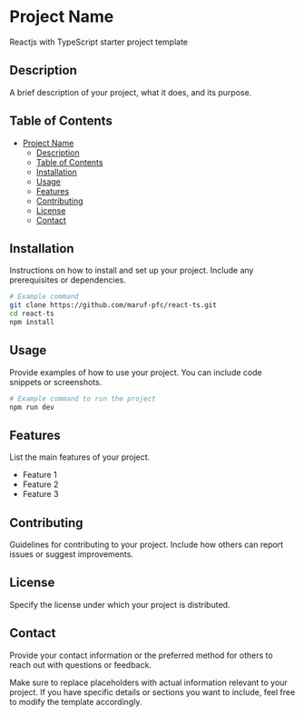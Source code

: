 # Project Name

Reactjs with TypeScript starter project template

## Description

A brief description of your project, what it does, and its purpose.

## Table of Contents

- [Project Name](#project-name)
  - [Description](#description)
  - [Table of Contents](#table-of-contents)
  - [Installation](#installation)
  - [Usage](#usage)
  - [Features](#features)
  - [Contributing](#contributing)
  - [License](#license)
  - [Contact](#contact)

## Installation

Instructions on how to install and set up your project. Include any prerequisites or dependencies.

```bash
# Example command
git clone https://github.com/maruf-pfc/react-ts.git
cd react-ts
npm install
```

## Usage

Provide examples of how to use your project. You can include code snippets or screenshots.

```bash
# Example command to run the project
npm run dev
```

## Features

List the main features of your project.

- Feature 1
- Feature 2
- Feature 3

## Contributing

Guidelines for contributing to your project. Include how others can report issues or suggest improvements.

## License

Specify the license under which your project is distributed.

## Contact

Provide your contact information or the preferred method for others to reach out with questions or feedback.

Make sure to replace placeholders with actual information relevant to your project. If you have specific details or sections you want to include, feel free to modify the template accordingly.
